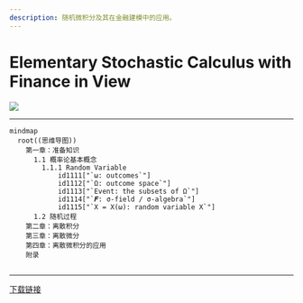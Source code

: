 ```yaml
---
description: 随机微积分及其在金融建模中的应用。
---
```


# Elementary Stochastic Calculus with Finance in View

![](https://www.worldscientific.com/action/showCoverImage?doi=10.1142/3856)

***

```mermaid
mindmap
  root((思维导图))
    第一章：准备知识 
      1.1 概率论基本概念
        1.1.1 Random Variable
            id1111["`ω: outcomes`"]
            id1112["`Ω: outcome space`"]
            id1113["`Event: the subsets of Ω`"]
            id1114["`𝑭: σ-field / σ-algebra`"]
            id1115["`X = X(ω): random variable X`"]
      1.2 随机过程
    第二章：离散积分
    第三章：离散微分
    第四章：离散微积分的应用
    附录
 
```

***

[下载链接](https://pan.baidu.com/s/17U9lB)
